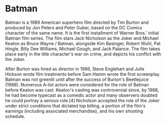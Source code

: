 # Batman

Batman is a 1989 American superhero film directed by Tim Burton and produced by Jon Peters and Peter Guber, based on the DC Comics character of the same name. It is the first installment of Warner Bros.' initial Batman film series. The film stars Jack Nicholson as the Joker and Michael Keaton as Bruce Wayne / Batman, alongside Kim Basinger, Robert Wuhl, Pat Hingle, Billy Dee Williams, Michael Gough, and Jack Palance. The film takes place early in the title character's war on crime, and depicts his conflict with the Joker.

After Burton was hired as director in 1986, Steve Englehart and Julie Hickson wrote film treatments before Sam Hamm wrote the first screenplay. Batman was not greenlit until after the success of Burton's Beetlejuice (1988). Numerous A-list actors were considered for the role of Batman before Keaton was cast. Keaton's casting was controversial since, by 1988, he had become typecast as a comedic actor and many observers doubted he could portray a serious role.[4] Nicholson accepted the role of the Joker under strict conditions that dictated top billing, a portion of the film's earnings (including associated merchandise), and his own shooting schedule.
